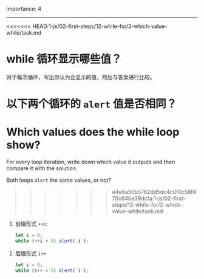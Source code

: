 importance: 4

---

<<<<<<< HEAD:1-js/02-first-steps/12-while-for/2-which-value-while/task.md
# while 循环显示哪些值？

对于每次循环，写出你认为会显示的值，然后与答案进行比较。

以下两个循环的 `alert` 值是否相同？
=======
# Which values does the while loop show?

For every loop iteration, write down which value it outputs and then compare it with the solution.

Both loops `alert` the same values, or not?
>>>>>>> e4e6a50b5762dd5dc4c0f0c58f870c64be39dcfa:1-js/02-first-steps/13-while-for/2-which-value-while/task.md

1. 前缀形式 `++i`:

    ```js
    let i = 0;
    while (++i < 5) alert( i );
    ```
2. 后缀形式 `i++`

    ```js
    let i = 0;
    while (i++ < 5) alert( i );
    ```
